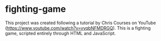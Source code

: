 # fighting-game
This project was created following a tutorial by Chris Courses on YouTube (https://www.youtube.com/watch?v=vyqbNFMDRGQ).
This is a fighting game, scripted entirely through HTML and JavaScript.
